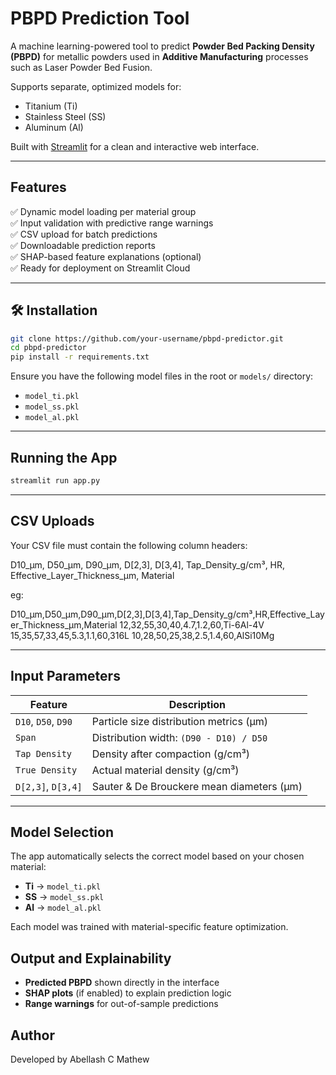 # PBPD Prediction Tool

A machine learning-powered tool to predict **Powder Bed Packing Density (PBPD)** for metallic powders used in **Additive Manufacturing** processes such as Laser Powder Bed Fusion.

Supports separate, optimized models for:
- Titanium (Ti)
- Stainless Steel (SS)
- Aluminum (Al)

Built with [Streamlit](https://streamlit.io/) for a clean and interactive web interface.

---

## Features

✅ Dynamic model loading per material group  
✅ Input validation with predictive range warnings  
✅ CSV upload for batch predictions  
✅ Downloadable prediction reports  
✅ SHAP-based feature explanations (optional)  
✅ Ready for deployment on Streamlit Cloud

---

## 🛠 Installation

```bash
git clone https://github.com/your-username/pbpd-predictor.git
cd pbpd-predictor
pip install -r requirements.txt
```

Ensure you have the following model files in the root or `models/` directory:
- `model_ti.pkl`
- `model_ss.pkl`
- `model_al.pkl`

---

## Running the App

```bash
streamlit run app.py
```
---

## CSV Uploads

Your CSV file must contain the following column headers:

D10_µm, D50_µm, D90_µm,
D[2,3], D[3,4],
Tap_Density_g/cm³, HR,
Effective_Layer_Thickness_µm,
Material

eg:

D10_µm,D50_µm,D90_µm,D[2,3],D[3,4],Tap_Density_g/cm³,HR,Effective_Layer_Thickness_µm,Material
12,32,55,30,40,4.7,1.2,60,Ti-6Al-4V
15,35,57,33,45,5.3,1.1,60,316L
10,28,50,25,38,2.5,1.4,60,AlSi10Mg

---

## Input Parameters

| Feature         | Description                                 |
|------------------|---------------------------------------------|
| `D10`, `D50`, `D90` | Particle size distribution metrics (μm)      |
| `Span`            | Distribution width: `(D90 - D10) / D50`     |
| `Tap Density`     | Density after compaction (g/cm³)           |
| `True Density`    | Actual material density (g/cm³)            |
| `D[2,3]`, `D[3,4]`| Sauter & De Brouckere mean diameters (μm)  |

---

## Model Selection

The app automatically selects the correct model based on your chosen material:
- **Ti** → `model_ti.pkl`
- **SS** → `model_ss.pkl`
- **Al** → `model_al.pkl`

Each model was trained with material-specific feature optimization.


## Output and Explainability

- **Predicted PBPD** shown directly in the interface
- **SHAP plots** (if enabled) to explain prediction logic
- **Range warnings** for out-of-sample predictions


## Author

Developed by Abellash C Mathew

